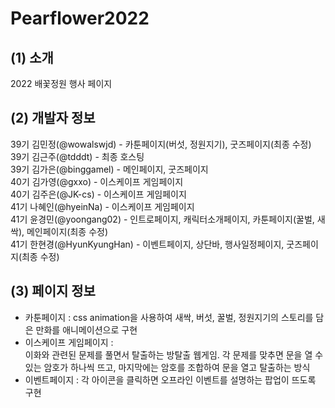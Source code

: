 # Pearflower2022

## (1) 소개
2022 배꽃정원 행사 페이지

## (2) 개발자 정보
39기 김민정(@wowalswjd) - 카툰페이지(버섯, 정원지기), 굿즈페이지(최종 수정)\
39기 김근주(@tdddt) - 최종 호스팅 \
39기 김가은(@binggamel) - 메인페이지, 굿즈페이지 \
40기 김가영(@gxxo) - 이스케이프 게임페이지 \
40기 김주은(@JK-cs) - 이스케이프 게임페이지 \
41기 나혜인(@hyeinNa) - 이스케이프 게임페이지 \
41기 윤경민(@yoongang02) - 인트로페이지, 캐릭터소개페이지, 카툰페이지(꿀벌, 새싹), 메인페이지(최종 수정) \
41기 한현경(@HyunKyungHan) - 이벤트페이지, 상단바, 행사일정페이지, 굿즈페이지(최종 수정)

## (3) 페이지 정보
- 카툰페이지 : css animation을 사용하여 새싹, 버섯, 꿀벌, 정원지기의 스토리를 담은 만화를 애니메이션으로 구현
- 이스케이프 게임페이지 : <br> 이화와 관련된 문제를 풀면서 탈출하는 방탈출 웹게임. 각 문제를 맞추면 문을 열 수 있는 암호가 하나씩 뜨고, 마지막에는 암호를 조합하여 문을 열고 탈출하는 방식
- 이벤트페이지 : 각 아이콘을 클릭하면 오프라인 이벤트를 설명하는 팝업이 뜨도록 구현

